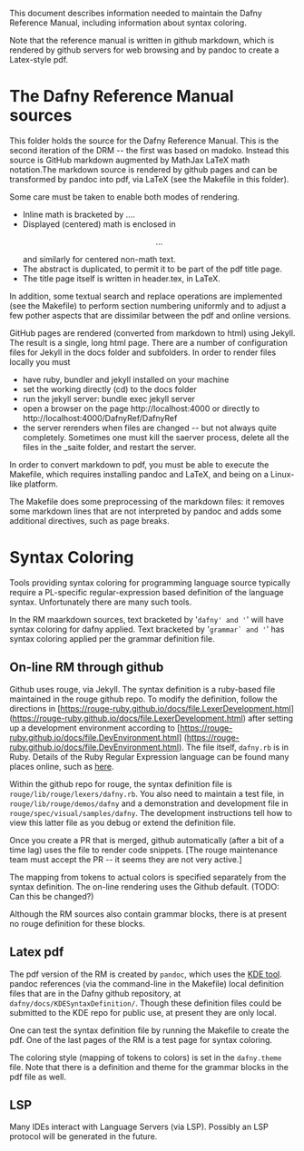 
This document describes information needed to maintain the Dafny Reference
Manual, including information about syntax coloring.

Note that the reference manual is written in github markdown,
which is rendered by github servers for web browsing
and by pandoc to create a Latex-style pdf.

# The Dafny Reference Manual sources

This folder holds the source for the Dafny Reference Manual. This is the second iteration of the DRM -- the first was based on madoko.
Instead this source is GitHub markdown augmented by MathJax LaTeX math notation.The markdown source is rendered by github pages and can be transformed by
pandoc into pdf, via LaTeX (see the Makefile in this folder).

Some care must be taken to enable both modes of rendering.
* Inline math is bracketed by $...$.
* Displayed (centered) math is enclosed in <p style="text-align: center;">$$...$$</p> and similarly for centered non-math text.
* The abstract is duplicated, to permit it to be part of the pdf title page.
* The title page itself is written in header.tex, in LaTeX.

In addition, some textual search and replace operations are implemented
(see the Makefile) to perform section numbering uniformly and to adjust a few
pother aspects that are dissimilar between the pdf and online versions.

GitHub pages are rendered (converted from markdown to html) using Jekyll.
The result is a single, long html page.
There are a number of configuration files for Jekyll in the docs folder and
subfolders. In order to render files locally you must
* have ruby, bundler and jekyll installed on your machine
* set the working directly (cd) to the docs folder
* run the jekyll server: bundle exec jekyll server
* open a browser on the page http://localhost:4000 or directly to http://localhost:4000/DafnyRef/DafnyRef
* the server rerenders when files are changed -- but not always quite completely. Sometimes one must kill the saerver process, delete all the files in the _saite folder, and restart the server.

In order to convert markdown to pdf, you must be able to execute the Makefile, which requires installing pandoc and LaTeX, and being on a Linux-like platform.

The Makefile does some preprocessing of the markdown files: it removes some
markdown lines that are not interpreted by pandoc and adds some additional
directives, such as page breaks.

# Syntax Coloring

Tools providing syntax coloring for programming language source typically
require a PL-specific regular-expression based definition of the language
syntax. Unfortunately there are many such tools.

In the RM maarkdown sources, text bracketed by '```dafny' and '```' will have
syntax coloring for dafny applied. Text bracketed by
'````grammar` and '````' has syntax coloring applied per the grammar
definition file.

## On-line RM through github
Github uses rouge, via Jekyll. The syntax definition is a ruby-based file
maintained in the rouge github repo.
To modify the definition, follow the directions in
[https://rouge-ruby.github.io/docs/file.LexerDevelopment.html]
(https://rouge-ruby.github.io/docs/file.LexerDevelopment.html)
after setting up a development environment according to
[https://rouge-ruby.github.io/docs/file.DevEnvironment.html]
(https://rouge-ruby.github.io/docs/file.DevEnvironment.html).
The file itself, `dafny.rb` is in Ruby. Details of the Ruby Regular
Expression language can be found many places online, such as
[here](https://www.princeton.edu/~mlovett/reference/Regular-Expressions.pdf).

Within the github repo for rouge, the syntax definition file is
`rouge/lib/rouge/lexers/dafny.rb`. You also need to maintain a
test file, in `rouge/lib/rouge/demos/dafny` and a demonstration and
development file in `rouge/spec/visual/samples/dafny`.
The development instructions tell how to view this latter file as you
debug or extend the definition file.

Once you create a PR that is merged, github automatically (after a bit of a
time lag) uses the file to render code snippets.
[The rouge maintenance team must accept the PR -- it seems they are not
very active.]

The mapping from tokens to actual colors is specified separately from the
syntax definition. The on-line rendering uses the Github default.
(TODO: Can this be changed?)

Although the RM sources also contain grammar blocks, there is at present no
rouge definition for these blocks.

## Latex pdf

The pdf version of the RM is created by `pandoc`, which uses the
[KDE tool](https://docs.kde.org). pandoc references (via the command-line
in the Makefile) local definition files that are in the Dafny github
repository, at `dafny/docs/KDESyntaxDefinition/`. Though these definition
files could be submitted to the KDE repo for public use, at present they
are only local.

One can test the syntax definition file by running the Makefile to create the
pdf. One of the last pages of the RM is a test page for syntax coloring.

The coloring style (mapping of tokens to colors) is set in the `dafny.theme` file.
Note that there is a definition and theme for the grammar blocks in the pdf
file as well.


## LSP

Many IDEs interact with Language Servers (via LSP). Possibly an LSP protocol
will be generated in the future.